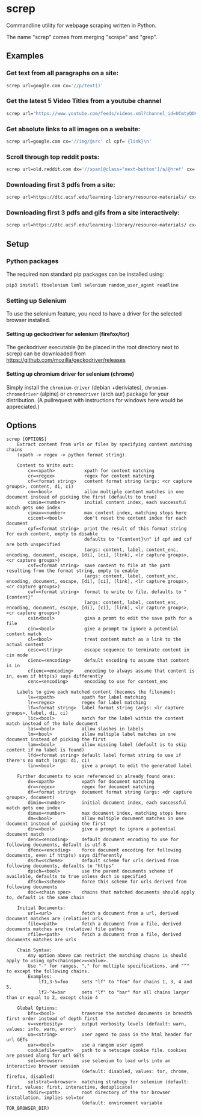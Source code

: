 # screp

Commandline utility for webpage scraping written in Python.

The name "screp" comes from merging "scrape" and "grep".

## Examples

### Get text from all paragraphs on a site:
```bash 
screp url=google.com cx='//p/text()'
```

### Get the latest 5 Video Titles from a youtube channel
```bash 
screp url="https://www.youtube.com/feeds/videos.xml?channel_id=UCmtyQOKKmrMVaKuRXz02jbQ" cx="//feed/entry[position()<=5]/title/text()"
```

### Get absolute links to all images on a website:
```bash 
screp url=google.com cx='//img/@src' cl cpf='{link}\n'
```

### Scroll through top reddit posts:
```bash 
screp url=old.reddit.com dx='//span[@class="next-button"]/a/@href' cx='//div[contains(@class,"entry")]//a[contains(@class,"title")]/text()' din dimax=3
```

### Downloading first 3 pdfs from a site:
```bash 
screp url=https://dtc.ucsf.edu/learning-library/resource-materials/ cx=//@href cr='.*?(?P<name>[^/]*\.pdf$)' cl csf='{ci:02}_{name}' v=info cimax=3 
```

### Downloading first 3 pdfs and gifs from a site interactively:
```bash 
screp url=https://dtc.ucsf.edu/learning-library/resource-materials/ cx=//@href cr1='.*?(?P<name>[^/]*\.pdf$)' cr2='.*?(?P<name>[^/]*\.gif$)' csf='{ci:02}_{name}' v=info cin cl cimax=3   
```

## Setup

### Python packages

The required non standard pip packages can be installed using:
 ```bash
 pip3 install tbselenium lxml selenium random_user_agent readline
 ```

### Setting up Selenium

To use the selenium feature,
you need to have a driver for the selected browser installed.

#### Setting up geckodriver for selenium (firefox/tor)

The geckodriver executable (to be placed in the root directory next to screp)
can be downloaded from
https://github.com/mozilla/geckodriver/releases
 
#### Setting up chromium driver for selenium (chrome)

Simply install the `chromium-driver` (debian +deriviates),
`chromium-chromedriver` (alpine) or `chromedriver` (arch aur)
package for your distribution. 
(A pullrequest with instructions for windows here would be appreciated.)

## Options
```
screp [OPTIONS]
    Extract content from urls or files by specifying content matching chains
    (xpath -> regex -> python format string).

    Content to Write out:
        cx=<xpath>           xpath for content matching
        cr=<regex>           regex for content matching
        cf=<format string>   content format string (args: <cr capture groups>, content, di, ci)
        cm=<bool>            allow multiple content matches in one document instead of picking the first (defaults to true)
        cimin=<number>       initial content index, each successful match gets one index
        cimax=<number>       max content index, matching stops here
        cicont=<bool>        don't reset the content index for each document
        cpf=<format string>  print the result of this format string for each content, empty to disable
                             defaults to "{content}\n" if cpf and csf are both unspecified
                             (args: content, label, content_enc, encoding, document, escape, [di], [ci], [link], <lr capture groups>, <cr capture groups>)
        csf=<format string>  save content to file at the path resulting from the format string, empty to enable
                             (args: content, label, content_enc, encoding, document, escape, [di], [ci], [link], <lr capture groups>, <cr capture groups>)
        cwf=<format string>  format to write to file. defaults to "{content}"
                             (args: content, label, content_enc, encoding, document, escape, [di], [ci], [link], <lr capture groups>, <cr capture groups>)
        csin<bool>           giva a promt to edit the save path for a file
        cin=<bool>           give a prompt to ignore a potential content match
        cl=<bool>            treat content match as a link to the actual content
        cesc=<string>        escape sequence to terminate content in cin mode
        cienc=<encoding>     default encoding to assume that content is in
        cfienc=<encoding>    encoding to always assume that content is in, even if http(s) says differently
        cenc=<encoding>      encoding to use for content_enc

    Labels to give each matched content (becomes the filename):
        lx=<xpath>          xpath for label matching
        lr=<regex>          regex for label matching
        lf=<format string>  label format string (args: <lr capture groups>, label, di, ci)
        lic=<bool>          match for the label within the content match instead of the hole document
        las=<bool>          allow slashes in labels
        lm=<bool>           allow multiple label matches in one document instead of picking the first
        lam=<bool>          allow missing label (default is to skip content if no label is found)
        lfd=<format string> default label format string to use if there's no match (args: di, ci)
        lin=<bool>          give a prompt to edit the generated label

    Further documents to scan referenced in already found ones:
        dx=<xpath>          xpath for document matching
        dr=<regex>          regex for document matching
        df=<format string>  document format string (args: <dr capture groups>, document)
        dimin=<number>      initial document index, each successful match gets one index
        dimax=<number>      max document index, matching stops here
        dm=<bool>           allow multiple document matches in one document instead of picking the first
        din=<bool>          give a prompt to ignore a potential document match
        denc=<encoding>     default document encoding to use for following documents, default is utf-8
        dfenc=<encoding>    force document encoding for following documents, even if http(s) says differently
        dsch=<scheme>       default scheme for urls derived from following documents, defaults to "https"
        dpsch=<bool>        use the parent documents scheme if available, defaults to true unless dsch is specified
        dfsch=<scheme>      force this scheme for urls derived from following documents
        doc=<chain spec>    chains that matched documents should apply to, default is the same chain    

    Initial Documents:
        url=<url>           fetch a document from a url, derived document matches are (relative) urls
        file=<path>         fetch a document from a file, derived documents matches are (relative) file pathes
        rfile=<path>        fetch a document from a file, derived documents matches are urls

    Chain Syntax:
        Any option above can restrict the matching chains is should apply to using opt<chainspec>=<value>.
        Use "-" for ranges, "," for multiple specifications, and "^" to except the following chains.
        Examples:
            lf1,3-5=foo     sets "lf" to "foo" for chains 1, 3, 4 and 5.
            lf2-^4=bar      sets "lf" to "bar" for all chains larger than or equal to 2, except chain 4

    Global Options:
        bfs=<bool>          traverse the matched documents in breadth first order instead of depth first
        v=<verbosity>       output verbosity levels (default: warn, values: info, warn, error)
        ua=<string>         user agent to pass in the html header for url GETs
        uar=<bool>          use a rangom user agent
        cookiefile=<path>   path to a netscape cookie file. cookies are passed along for url GETs
        sel=<browser>       use selenium to load urls into an interactive browser session
                            (default: disabled, values: tor, chrome, firefox, disabled)
        selstrat=<browser>  matching strategy for selenium (default: first, values: first, interactive, deduplicate)
        tbdir=<path>        root directory of the tor browser installation, implies sel=tor
                            (default: environment variable TOR_BROWSER_DIR)
  ```
